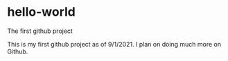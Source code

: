 # hello-world
The first github project

This is my first github project as of 9/1/2021. I plan on doing much more on Github.
